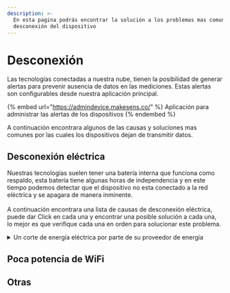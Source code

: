 ```yaml
---
description: >-
  En esta pagina podrás encontrar la solución a los problemas mas comunes de
  desconexión del dispositivo
---
```


# Desconexión

Las tecnologías conectadas a nuestra nube, tienen la posibilidad de generar alertas para prevenir ausencia de datos en las mediciones. Estas alertas son configurables desde nuestra aplicación principal.&#x20;

{% embed url="https://admindevice.makesens.co/" %}
Aplicación para administrar las alertas de los dispositivos
{% endembed %}

A continuación encontrara algunos de las causas y soluciones mas comunes por las cuales los dispositivos dejan de transmitir datos.

## Desconexión eléctrica

Nuestras tecnologías suelen tener una batería interna que funciona como respaldo, esta batería tiene algunas horas de independencia y en este tiempo podemos detectar que el dispositivo no esta conectado a la red eléctrica y se apagara de manera inminente. \
\
A continuación encontrara una lista de causas de desconexión eléctrica, puede dar Click en cada una y encontrar una posible solución a cada una, lo mejor es que verifique cada una en orden para solucionar este problema.

<details>

<summary>Un corte de energía eléctrica por parte de su proveedor de energía</summary>



</details>

## Poca potencia de WiFi





## Otras


